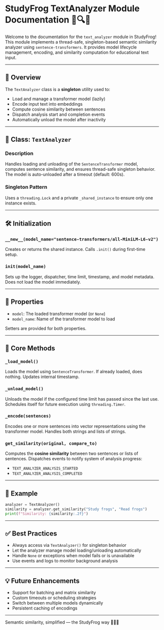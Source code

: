 # StudyFrog TextAnalyzer Module Documentation 🧠🔍🐸

Welcome to the documentation for the `text_analyzer` module in StudyFrog! This module implements a thread-safe, singleton-based semantic similarity analyzer using `sentence-transformers`. It provides model lifecycle management, encoding, and similarity computation for educational text input.

---

## 📘 Overview
The `TextAnalyzer` class is a **singleton** utility used to:
- Load and manage a transformer model (lazily)
- Encode input text into embeddings
- Compute cosine similarity between sentences
- Dispatch analysis start and completion events
- Automatically unload the model after inactivity

---

## 🧠 Class: `TextAnalyzer`

### Description
Handles loading and unloading of the `SentenceTransformer` model, computes sentence similarity, and ensures thread-safe singleton behavior. The model is auto-unloaded after a timeout (default: 600s).

### Singleton Pattern
Uses a `threading.Lock` and a private `_shared_instance` to ensure only one instance exists.

---

## 🛠 Initialization

### `__new__(model_name="sentence-transformers/all-MiniLM-L6-v2")`
Creates or returns the shared instance. Calls `.init()` during first-time setup.

### `init(model_name)`
Sets up the logger, dispatcher, time limit, timestamp, and model metadata. Does not load the model immediately.

---

## 🔧 Properties
- `model`: The loaded transformer model (or `None`)
- `model_name`: Name of the transformer model to load

Setters are provided for both properties.

---

## 🧰 Core Methods

### `_load_model()`
Loads the model using `SentenceTransformer`. If already loaded, does nothing. Updates internal timestamp.

### `_unload_model()`
Unloads the model if the configured time limit has passed since the last use. Schedules itself for future execution using `threading.Timer`.

### `_encode(sentences)`
Encodes one or more sentences into vector representations using the transformer model. Handles both strings and lists of strings.

### `get_similarity(original, compare_to)`
Computes the **cosine similarity** between two sentences or lists of sentences. Dispatches events to notify system of analysis progress:
- `TEXT_ANALYZER_ANALYSIS_STARTED`
- `TEXT_ANALYZER_ANALYSIS_COMPLETED`

---

## 📝 Example
```python
analyzer = TextAnalyzer()
similarity = analyzer.get_similarity("Study frogs", "Read frogs")
print(f"Similarity: {similarity:.2f}")
```

---

## ✅ Best Practices
- Always access via `TextAnalyzer()` for singleton behavior
- Let the analyzer manage model loading/unloading automatically
- Handle `None` or exceptions when model fails or is unavailable
- Use events and logs to monitor background analysis

---

## 💡 Future Enhancements
- Support for batching and matrix similarity
- Custom timeouts or scheduling strategies
- Switch between multiple models dynamically
- Persistent caching of encodings

---

Semantic similarity, simplified — the StudyFrog way 🧠✨🐸

